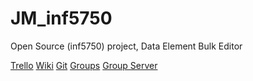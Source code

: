 JM_inf5750
==========

Open Source (inf5750) project, Data Element Bulk Editor

[Trello](https://trello.com/b/Ty2kBdZY/utvikling)
[Wiki](https://wiki.uio.no/mn/ifi/inf5750/index.php/Main_Page)
[Git](https://github.com/s176251/JM_inf5750)
[Groups](https://docs.google.com/spreadsheets/d/1wJ_RNi7ztY2xFRP-m5iqSaajG1KR_neET_R2jlpNmj4/pubhtml)
[Group Server](http://inf5750-12.uio.no/)